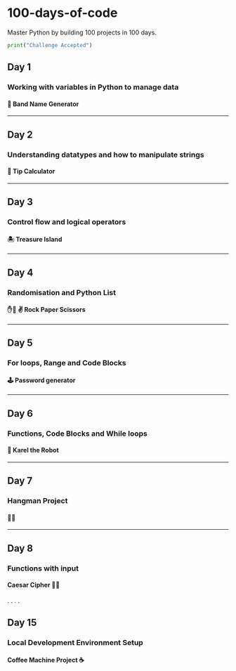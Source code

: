 # 100-days-of-code

Master Python by building 100 projects in 100 days.

```python
print("Challenge Accepted")
```
## Day 1
### Working with variables in Python to manage data
#### 🎹 Band Name Generator
---
## Day 2
### Understanding datatypes and how to manipulate strings
#### 💸 Tip Calculator
---
## Day 3
### Control flow and logical operators
#### 🏝️ Treasure Island 
---
## Day 4
### Randomisation and Python List
#### ✋👊 ✌️ Rock Paper Scissors
---
## Day 5
### For loops, Range and Code Blocks
#### 🕹️ Password generator
---

## Day 6
### Functions, Code Blocks and While loops
#### 🤖 Karel the Robot

---
## Day 7
### Hangman Project
#### 👨‍🚀

---
## Day 8
### Functions with input
#### Caesar Cipher 🤷‍♂️


.
.
.
.

## Day 15
### Local Development Environment Setup
#### Coffee Machine Project ☕